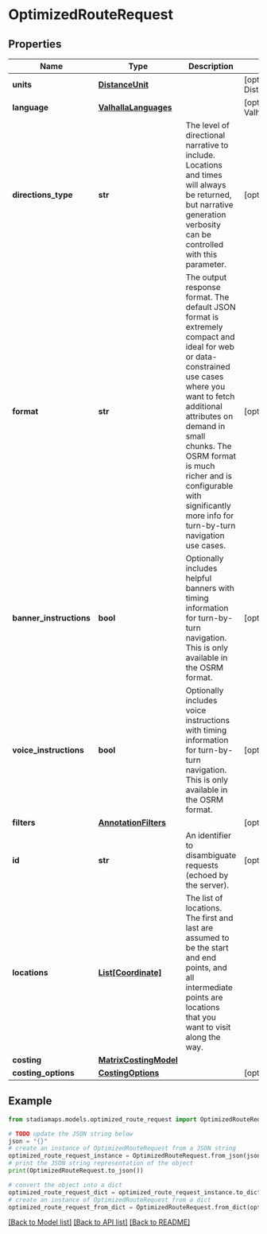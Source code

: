 # OptimizedRouteRequest


## Properties

Name | Type | Description | Notes
------------ | ------------- | ------------- | -------------
**units** | [**DistanceUnit**](DistanceUnit.md) |  | [optional] [default to DistanceUnit.KM]
**language** | [**ValhallaLanguages**](ValhallaLanguages.md) |  | [optional] [default to ValhallaLanguages.EN_MINUS_US]
**directions_type** | **str** | The level of directional narrative to include. Locations and times will always be returned, but narrative generation verbosity can be controlled with this parameter. | [optional] [default to 'instructions']
**format** | **str** | The output response format. The default JSON format is extremely compact and ideal for web or data-constrained use cases where you want to fetch additional attributes on demand in small chunks. The OSRM format is much richer and is configurable with significantly more info for turn-by-turn navigation use cases. | [optional] 
**banner_instructions** | **bool** | Optionally includes helpful banners with timing information for turn-by-turn navigation. This is only available in the OSRM format. | [optional] 
**voice_instructions** | **bool** | Optionally includes voice instructions with timing information for turn-by-turn navigation. This is only available in the OSRM format. | [optional] 
**filters** | [**AnnotationFilters**](AnnotationFilters.md) |  | [optional] 
**id** | **str** | An identifier to disambiguate requests (echoed by the server). | [optional] 
**locations** | [**List[Coordinate]**](Coordinate.md) | The list of locations. The first and last are assumed to be the start and end points, and all intermediate points are locations that you want to visit along the way. | 
**costing** | [**MatrixCostingModel**](MatrixCostingModel.md) |  | 
**costing_options** | [**CostingOptions**](CostingOptions.md) |  | [optional] 

## Example

```python
from stadiamaps.models.optimized_route_request import OptimizedRouteRequest

# TODO update the JSON string below
json = "{}"
# create an instance of OptimizedRouteRequest from a JSON string
optimized_route_request_instance = OptimizedRouteRequest.from_json(json)
# print the JSON string representation of the object
print(OptimizedRouteRequest.to_json())

# convert the object into a dict
optimized_route_request_dict = optimized_route_request_instance.to_dict()
# create an instance of OptimizedRouteRequest from a dict
optimized_route_request_from_dict = OptimizedRouteRequest.from_dict(optimized_route_request_dict)
```
[[Back to Model list]](../README.md#documentation-for-models) [[Back to API list]](../README.md#documentation-for-api-endpoints) [[Back to README]](../README.md)


